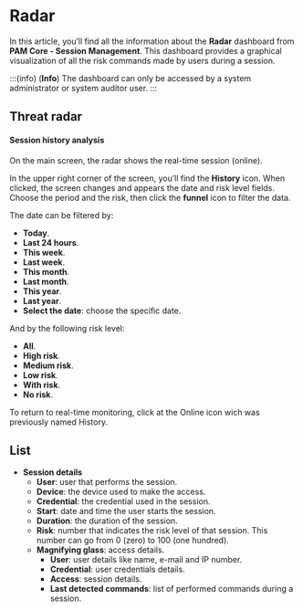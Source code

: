 # Radar

In this article, you’ll find all the information about the **Radar** dashboard from **PAM Core - Session Management**. This dashboard provides a graphical visualization of all the risk commands made by users during a session.

:::(info) (**Info**)
The dashboard can only be accessed by a system administrator or system auditor user.
:::

## Threat radar

#### Session history analysis
On the main screen, the radar shows the real-time session (online). 

In the upper right corner of the screen, you’ll find the **History** icon. When clicked, the screen changes and appears the date and risk level fields. Choose the period and the risk, then click the **funnel** icon to filter the data.

The date can be filtered by:

* **Today**.
* **Last 24 hours**.
* **This week**.
* **Last week**.
* **This month**.
* **Last month**.
* **This year**.
* **Last year**.
* **Select the date**: choose the specific date.

And by the following risk level:

* **All**.
* **High risk**.
* **Medium risk**.
* **Low risk**.
* **With risk**.
* **No risk**.

To return to real-time monitoring, click at the Online icon wich was previously named History.

## List

* **Session details**
    * **User**: user that performs the session.
    * **Device**: the device used to make the access.
    * **Credential**: the credential used in the session.
    * **Start**: date and time the user starts the session.
    * **Duration**: the duration of the session.
    * **Risk**: number that indicates the risk level of that session. This number can go from 0 (zero) to 100 (one hundred).
    * **Magnifying glass**: access details.
        * **User**: user details like name, e-mail and IP number.
        * **Credential**: user credentials details.
        * **Access**: session details.
        * **Last detected commands**: list of performed commands during a session.